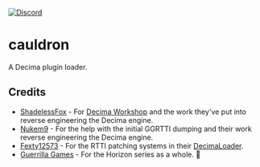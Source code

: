 [//]: # (![GitHub Actions Workflow Status]&#40;https://img.shields.io/github/actions/workflow/status/JustPyrrha/cauldron/build.yml?style=flat-square&logo=rust&#41;)
[![Discord](https://img.shields.io/discord/1012475585605414983?style=flat-square&logo=discord&logoColor=white)](https://discord.gg/Gt4gkMwadB)

# cauldron
A Decima plugin loader.

## Credits
- [ShadelessFox](https://github.com/ShadelessFox) - For [Decima Workshop](https://github.com/ShadelessFox/decima) and the work they've put into reverse engineering the Decima engine.
- [Nukem9](https://github.com/Nukem9/) - For the help with the initial GGRTTI dumping and their work reverse engineering the Decima engine.
- [Fexty12573](https://github.com/Fexty12573/) - For the RTTI patching systems in their [DecimaLoader](https://github.com/Fexty12573/DecimaLoader/).
- [Guerrilla Games](https://www.guerrilla-games.com/) - For the Horizon series as a whole. 🧡
